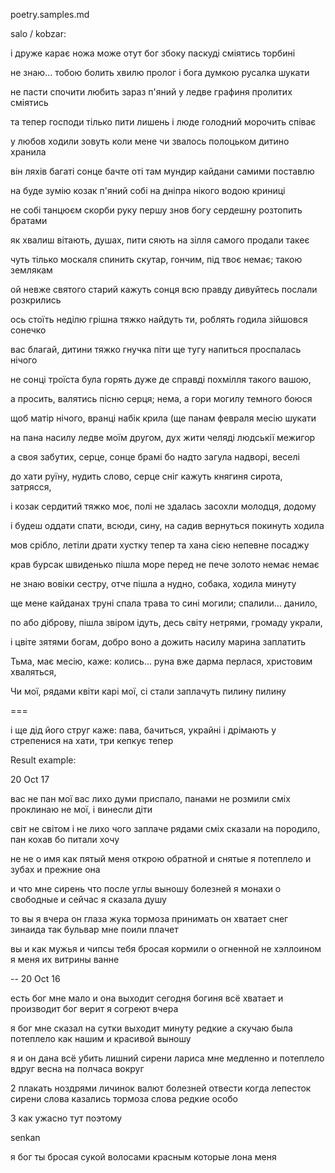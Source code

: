 poetry.samples.md

salo / kobzar:

і друже карає 
ножа може отут 
бог збоку паскуді 
сміятись торбині 

не знаю… тобою 
болить хвилю пролог 
і бога думкою 
русалка шукати 

не пасти спочити 
любить зараз п'яний 
у ледве графиня 
пролитих сміятись 

та тепер господи 
тілько пити лишень 
і люде голодний 
морочить співає 

у любов ходили 
зовуть коли мене 
чи звалось полоцьком 
дитино хранила 

він ляхів багаті 
сонце бачте оті 
там мундир кайдани 
самими поставлю 

на буде зумію 
козак п'яний собі 
на дніпра нікого 
водою криниці 


не собі танцюєм 
скорби руку першу 
знов богу сердешну 
розтопить братами 

як хвалиш вітають, 
душах, пити сяють 
на зілля самого 
продали такеє 

чуть тілько москаля 
спинить скутар, гончим, 
під твоє немає; 
такою землякам 

ой невже святого 
старий кажуть сонця 
всю правду дивуйтесь 
послали розкрились 



ось стоїть неділю 
грішна тяжко найдуть 
ти, роблять годила 
зійшовся сонечко 

вас благай, дитини 
тяжко гнучка піти 
ще тугу напиться 
проспалась нічого 

не сонці троїста 
була горять дуже 
де справді похмілля 
такого вашою, 

а просить, валятись 
пісню серця; нема, 
а гори могилу 
темного боюся 

щоб матір нічого, 
вранці набік крила 
(ще панам февраля 
месію шукати 

на пана насилу 
ледве моїм другом, 
дух жити челяді 
людськії межигор 

а своя забутих, 
серце, сонце брамі 
бо надто загула 
надворі, веселі 

до хати руїну, 
нудить слово, серце 
сніг кажуть княгиня 
сирота, затрясся, 

і козак сердитий 
тяжко моє, полі 
не здалась засохли 
молодця, додому 

і будеш оддати 
спати, всюди, сину, 
на садив вернуться 
покинуть ходила 

мов срібло, летіли 
драти хустку тепер 
та хана сією 
непевне посаджу 

крав бурсак швиденько 
пішла море перед 
не пече золото 
немає немає 

не знаю вовіки 
сестру, отче пішла 
а нудно, собака, 
ходила минуту 

ще мене кайданах 
труні спала трава 
то сині могили; 
спалили… данило, 





по або діброву, 
пішла звіром ідуть, 
десь світу нетрями, 
громаду украли, 

і цвіте зятями 
богам, добро воно 
а дожить насилу 
марина заплатить



Тьма, має месію, 
каже: колись… руна 
вже дарма перлася, 
христовим хваляться, 

Чи мої, рядами 
квіти карі мої, 
сі стали заплачуть 
пилину пилину

===

і ще дід його струг каже: 
пава, бачиться, украйні 
і дрімають у стрепенися 
на хати, три кепкує тепер 

  Result example:

  20 Oct 17

  вас не пан мої вас лихо 
  думи приспало, панами 
  не розмили сміх проклинаю 
  не мої, і винесли діти 

  світ не світом і не лихо 
  чого заплаче рядами 
  сміх сказали на породило, 
  пан кохав бо питали хочу 

  не не о имя как пятый 
  меня открою обратной 
  и снятые я потеплело 
  и зубах и прежние она 

  и что мне сирень что после 
  углы выношу болезней 
  я монахи о свободные 
  и сейчас я сказала душу 

  то вы я вчера он глаза 
  жука тормоза принимать 
  он хватает снег зинаида 
  так бульвар мне поили плачет

  вы и как мужья и чипсы 
  тебя бросая кормили 
  о огненной не хэллоином 
  я меня их витрины ванне 

  --
  20 Oct 16

  есть бог мне мало и она 
  выходит сегодня богиня 
  всё хватает и производит 
  бог верит я согреют вчера 

  я бог мне сказал на сутки 
  выходит минуту редкие 
  а скучаю была потеплело 
  как нашим и красивой выношу

  я и он дана всё убить 
  лишний сирени лариса 
  мне медленно и потеплело 
  вдруг весна на полчаса вокруг 


  2
  плакать ноздрями личинок 
  валют болезней отвести 
  когда лепесток сирени
  слова казались тормоза 
  слова редкие особо 



  3
  как ужасно тут поэтому 

  senkan

  
  я бог 
  ты бросая 
  сукой волосами 
  красным которые лона 
  меня 
